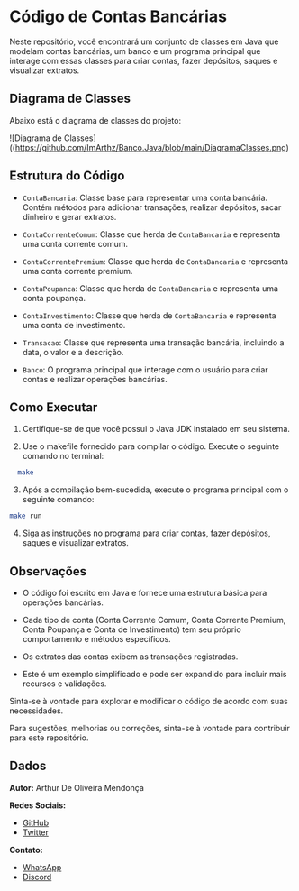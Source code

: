 # Código de Contas Bancárias

Neste repositório, você encontrará um conjunto de classes em Java que modelam contas bancárias, um banco e um programa principal que interage com essas classes para criar contas, fazer depósitos, saques e visualizar extratos.

## Diagrama de Classes

Abaixo está o diagrama de classes do projeto:

![Diagrama de Classes]((https://github.com/ImArthz/Banco.Java/blob/main/DiagramaClasses.png)

## Estrutura do Código

- `ContaBancaria`: Classe base para representar uma conta bancária. Contém métodos para adicionar transações, realizar depósitos, sacar dinheiro e gerar extratos.

- `ContaCorrenteComum`: Classe que herda de `ContaBancaria` e representa uma conta corrente comum.

- `ContaCorrentePremium`: Classe que herda de `ContaBancaria` e representa uma conta corrente premium.

- `ContaPoupanca`: Classe que herda de `ContaBancaria` e representa uma conta poupança.

- `ContaInvestimento`: Classe que herda de `ContaBancaria` e representa uma conta de investimento.

- `Transacao`: Classe que representa uma transação bancária, incluindo a data, o valor e a descrição.

- `Banco`:  O programa principal que interage com o usuário para criar contas e realizar operações bancárias.


## Como Executar

1. Certifique-se de que você possui o Java JDK instalado em seu sistema.

2. Use o makefile fornecido para compilar o código. Execute o seguinte comando no terminal:

```bash
  make
```

3. Após a compilação bem-sucedida, execute o programa principal com o seguinte comando:

```bash
make run
```

4. Siga as instruções no programa para criar contas, fazer depósitos, saques e visualizar extratos.

## Observações

- O código foi escrito em Java e fornece uma estrutura básica para operações bancárias.

- Cada tipo de conta (Conta Corrente Comum, Conta Corrente Premium, Conta Poupança e Conta de Investimento) tem seu próprio comportamento e métodos específicos.

- Os extratos das contas exibem as transações registradas.

- Este é um exemplo simplificado e pode ser expandido para incluir mais recursos e validações.

Sinta-se à vontade para explorar e modificar o código de acordo com suas necessidades.

Para sugestões, melhorias ou correções, sinta-se à vontade para contribuir para este repositório.
## Dados

**Autor:** Arthur De Oliveira Mendonça 

**Redes Sociais:**

* [GitHub](https://github.com/ImArthz)
* [Twitter](https://twitter.com/Im_Arthz)

**Contato:**

* [WhatsApp](https://api.whatsapp.com/send?phone=37988528423)
* [Discord](https://discordapp.com/users/imarthz)
